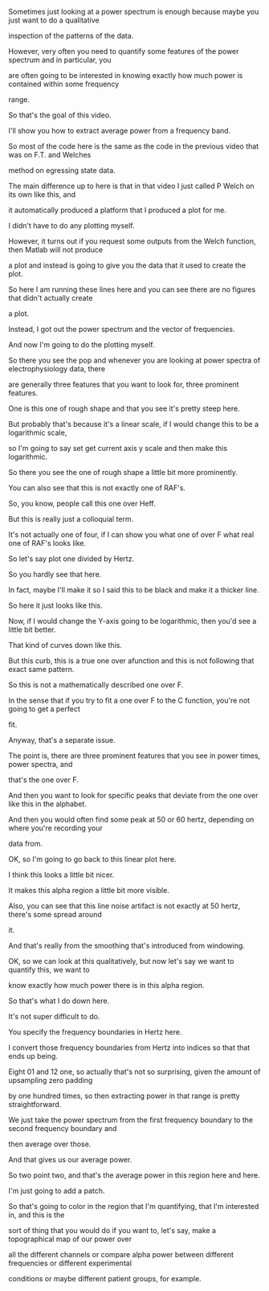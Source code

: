 Sometimes just looking at a power spectrum is enough because maybe you just want to do a qualitative

inspection of the patterns of the data.

However, very often you need to quantify some features of the power spectrum and in particular, you

are often going to be interested in knowing exactly how much power is contained within some frequency

range.

So that's the goal of this video.

I'll show you how to extract average power from a frequency band.

So most of the code here is the same as the code in the previous video that was on F.T. and Welches

method on egressing state data.

The main difference up to here is that in that video I just called P Welch on its own like this, and

it automatically produced a platform that I produced a plot for me.

I didn't have to do any plotting myself.

However, it turns out if you request some outputs from the Welch function, then Matlab will not produce

a plot and instead is going to give you the data that it used to create the plot.

So here I am running these lines here and you can see there are no figures that didn't actually create

a plot.

Instead, I got out the power spectrum and the vector of frequencies.

And now I'm going to do the plotting myself.

So there you see the pop and whenever you are looking at power spectra of electrophysiology data, there

are generally three features that you want to look for, three prominent features.

One is this one of rough shape and that you see it's pretty steep here.

But probably that's because it's a linear scale, if I would change this to be a logarithmic scale,

so I'm going to say set get current axis y scale and then make this logarithmic.

So there you see the one of rough shape a little bit more prominently.

You can also see that this is not exactly one of RAF's.

So, you know, people call this one over Heff.

But this is really just a colloquial term.

It's not actually one of four, if I can show you what one of over F what real one of RAF's looks like.

So let's say plot one divided by Hertz.

So you hardly see that here.

In fact, maybe I'll make it so I said this to be black and make it a thicker line.

So here it just looks like this.

Now, if I would change the Y-axis going to be logarithmic, then you'd see a little bit better.

That kind of curves down like this.

But this curb, this is a true one over afunction and this is not following that exact same pattern.

So this is not a mathematically described one over F.

In the sense that if you try to fit a one over F to the C function, you're not going to get a perfect

fit.

Anyway, that's a separate issue.

The point is, there are three prominent features that you see in power times, power spectra, and

that's the one over F.

And then you want to look for specific peaks that deviate from the one over like this in the alphabet.

And then you would often find some peak at 50 or 60 hertz, depending on where you're recording your

data from.

OK, so I'm going to go back to this linear plot here.

I think this looks a little bit nicer.

It makes this alpha region a little bit more visible.

Also, you can see that this line noise artifact is not exactly at 50 hertz, there's some spread around

it.

And that's really from the smoothing that's introduced from windowing.

OK, so we can look at this qualitatively, but now let's say we want to quantify this, we want to

know exactly how much power there is in this alpha region.

So that's what I do down here.

It's not super difficult to do.

You specify the frequency boundaries in Hertz here.

I convert those frequency boundaries from Hertz into indices so that that ends up being.

Eight 01 and 12 one, so actually that's not so surprising, given the amount of upsampling zero padding

by one hundred times, so then extracting power in that range is pretty straightforward.

We just take the power spectrum from the first frequency boundary to the second frequency boundary and

then average over those.

And that gives us our average power.

So two point two, and that's the average power in this region here and here.

I'm just going to add a patch.

So that's going to color in the region that I'm quantifying, that I'm interested in, and this is the

sort of thing that you would do if you want to, let's say, make a topographical map of our power over

all the different channels or compare alpha power between different frequencies or different experimental

conditions or maybe different patient groups, for example.